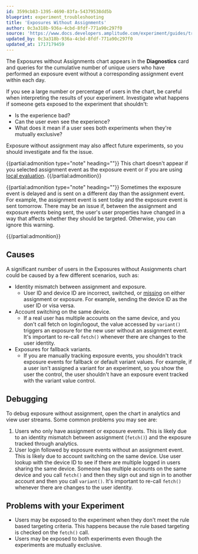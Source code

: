 ```yaml
---
id: 3599cb83-1395-4690-83fa-54379538dd5b
blueprint: experiment_troubleshooting
title: 'Exposures Without Assignments'
author: 0c3a318b-936a-4cbd-8fdf-771a90c297f0
source: 'https://www.docs.developers.amplitude.com/experiment/guides/troubleshooting/exposures-without-assignments/'
updated_by: 0c3a318b-936a-4cbd-8fdf-771a90c297f0
updated_at: 1717179459
---
```


The Exposures without Assignments chart appears in the **Diagnostics** card and queries for the cumulative number of unique users who have performed an exposure event without a corresponding assignment event within each day. 

If you see a large number or percentage of users in the chart, be careful when interpreting the results of your experiment. Investigate what happens if someone gets exposed to the experiment that shouldn't: 

- Is the experience bad?
- Can the user even see the experience?
- What does it mean if a user sees both experiments when they're mutually exclusive?

Exposure without assignment may also affect future experiments, so you should investigate and fix the issue. 

{{partial:admonition type="note" heading=""}}
This chart doesn't appear if you selected assignment event as the exposure event or if you are using [local evaluation](/docs/feature-experiment/local-evaluation). 
{{/partial:admonition}}

{{partial:admonition type="note" heading=""}}
Sometimes the exposure event is delayed and is sent on a different day than the assignment event. For example, the assignment event is sent today and the exposure event is sent tomorrow. There may be an issue if, between the assignment and exposure events being sent, the user's user properties have changed in a way that affects whether they should be targeted. Otherwise, you can ignore this warning.

{{/partial:admonition}}

## Causes

A significant number of users in the Exposures without Assignments chart could be caused by a few different scenarios, such as: 

- Identity mismatch between assignment and exposure.
    - User ID and device ID are incorrect, switched, or [missing](/docs/apis/analytics/http-v2#device-ids-and-user-ids-minimum-length) on either assignment or exposure. For example, sending the device ID as the user ID or visa versa.
- Account switching on the same device.
    - If a real user has multiple accounts on the same device, and you don't call fetch on login/logout, the value accessed by `variant()` triggers an exposure for the new user without an assignment event. It's important to re-call `fetch()` whenever there are changes to the user identity.
- Exposures for fallback variants.
    - If you are manually tracking exposure events, you shouldn't track exposure events for fallback or default variant values. For example, if a user isn't assigned a variant for an experiment, so you show the user the control, the user shouldn't have an exposure event tracked with the variant value control.
    
## Debugging

To debug exposure without assignment, open the chart in analytics and view user streams. Some common problems you may see are:

1. Users who only have assignment or exposure events. This is likely due to an identity mismatch between assignment (`fetch()`) and the exposure tracked through analytics.
2. User login followed by exposure events without an assignment event. This is likely due to account switching on the same device. Use user lookup with the device ID to see if there are multiple logged in users sharing the same device. Someone has multiple accounts on the same device and you call `fetch()` and then they sign out and sign in to another account and then you call `variant()`. It's important to re-call `fetch()` whenever there are changes to the user identity. 

## Problems with your Experiment

- Users may be exposed to the experiment when they don't meet the rule based targeting criteria. This happens because the rule based targeting is checked on the `fetch()` call.
- Users may be exposed to both experiments even though the experiments are mutually exclusive.